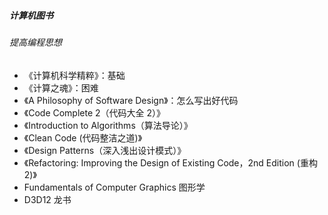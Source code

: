 ##### 计算机图书

###### 提高编程思想
- 《计算机科学精粹》：基础
- 《计算之魂》：困难
- 《A Philosophy of Software Design》：怎么写出好代码
- 《Code Complete 2（代码大全 2）》
- 《Introduction to Algorithms（算法导论）》
- 《Clean Code (代码整洁之道)》
- 《Design Patterns（深入浅出设计模式）》
- 《Refactoring: Improving the Design of Existing Code，2nd Edition (重构 2)》
-  Fundamentals of Computer Graphics 图形学
-  D3D12 龙书